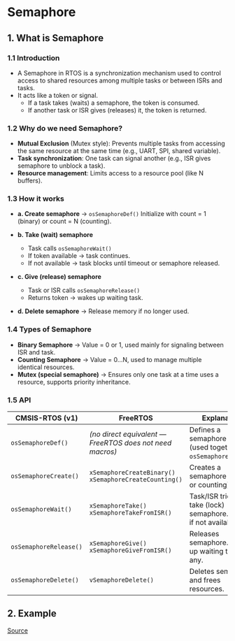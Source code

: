 # Semaphore

## 1. What is Semaphore

### 1.1 Introduction

- A Semaphore in RTOS is a synchronization mechanism used to control access to shared resources among multiple tasks or between ISRs and tasks.
- It acts like a token or signal.
  - If a task takes (waits) a semaphore, the token is consumed.
  - If another task or ISR gives (releases) it, the token is returned.

### 1.2 Why do we need Semaphore?

- **Mutual Exclusion** (Mutex style): Prevents multiple tasks from accessing the same resource at the same time (e.g., UART, SPI, shared variable).
- **Task synchronization**: One task can signal another (e.g., ISR gives semaphore to unblock a task).
- **Resource management**: Limits access to a resource pool (like N buffers).

### 1.3 How it works

- **a. Create semaphore** → `osSemaphoreDef()` Initialize with count = 1 (binary) or count = N (counting).
- **b. Take (wait) semaphore**
  - Task calls `osSemaphoreWait()` 
  - If token available → task continues.
  - If not available → task blocks until timeout or semaphore released.

- **c. Give (release) semaphore**
  - Task or ISR calls `osSemaphoreRelease()`
  - Returns token → wakes up waiting task.
- **d. Delete semaphore** → Release memory if no longer used.

### 1.4 Types of Semaphore

- **Binary Semaphore** → Value = 0 or 1, used mainly for signaling between ISR and task.
- **Counting Semaphore** → Value = 0…N, used to manage multiple identical resources.
- **Mutex (special semaphore)** → Ensures only one task at a time uses a resource, supports priority inheritance.

### 1.5 API

| **CMSIS-RTOS (v1)**    | **FreeRTOS**                                                 | **Explanation**                                                      |
| ---------------------- | ------------------------------------------------------------ | -------------------------------------------------------------------- |
| `osSemaphoreDef()`     | *(no direct equivalent — FreeRTOS does not need macros)*     | Defines a semaphore object (used together with `osSemaphoreCreate`). |
| `osSemaphoreCreate()`  | `xSemaphoreCreateBinary()` <br> `xSemaphoreCreateCounting()` | Creates a semaphore (binary or counting).                            |
| `osSemaphoreWait()`    | `xSemaphoreTake()` <br> `xSemaphoreTakeFromISR()`            | Task/ISR tries to take (lock) semaphore. Blocks if not available.    |
| `osSemaphoreRelease()` | `xSemaphoreGive()` <br> `xSemaphoreGiveFromISR()`            | Releases semaphore. Wakes up waiting task if any.                    |
| `osSemaphoreDelete()`  | `vSemaphoreDelete()`                                         | Deletes semaphore and frees resources.                               |

## 2. Example 

[Source](Example/main.c)

